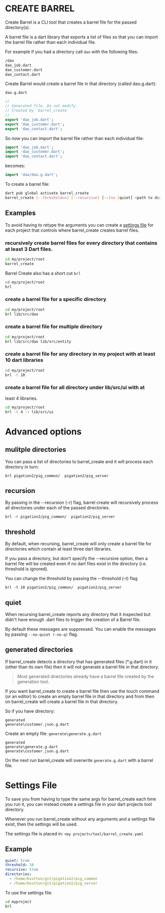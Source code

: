 # CREATE BARREL

Create Barrel is a CLI tool that creates a barrel file for the passed
 directory(s).

 A barrel file is a dart library that exports a list of files so that
 you can import the barrel file rather than each individual file.


For example if you had a directory call `dao` with the following files:

```bash
/dao
dao_job.dart
dao_customer.dart
dao_contact.dart
```

Create Barrel would create a barrel file in that directory (called dao.g.dart):

`dao.g.dart`
```dart
//
// Generated file. Do not modify.
// Created by `barrel_create`
//
export 'dao_job.dart';
export 'dao_customer.dart';
export 'dao_contact.dart';
```

So now you can import the barrel file rather than each individual file:

```dart
import 'dao_job.dart';
import 'dao_customer.dart';
import 'dao_contact.dart';
```
becomes:

```dart
import 'dao/dao.g.dart';
```
 
To create a barrel file:

```bash
dart pub global activate barrel_create
barrel_create [--threshold=n] [--recursion] [--[no-]quiet] <path to directory> [path to directory]...
```

## Examples

To avoid having to retype the arguments you can create a [settings file](#settings-file) for each
project that controls where barrel_create creates barrel files.


### recursively create barrel files for every directory that contains at least 3 Dart files.

```bash
cd my/project/root
barrel_create 
```

Barrel Create also has a short cut `brl`
```bash
cd my/project/root
brl
```


### create a barrel file for a specific directory
```bash
cd my/project/root
brl lib/src/dao
```

### create a barrel file for multiple directory
```bash
cd my/project/root
brl lib/src/dao lib/src/entity
```

### create a barrel file for any directory in my project with at least 10 dart libraries
```bash
cd my/project/root
brl -t 10 
```
### create a barrel file for all directory under lib/src/ui with at
least 4 libraries.
```bash
cd my/project/root
brl -t 4 -r lib/src/ui
```

# Advanced options

## mulitple directories

You can pass a list of directories to barrel_create and it will
process each directory in turn:

```
brl pigation2/pig_common/  pigation2/pig_server
```

## recursion

By passing in the --recursion (-r) flag, barrel create will recursively process
all directories under each of the passed directories.

```
brl -r pigation2/pig_common/  pigation2/pig_server
```

## threshold
By default, when recursing, barrel_create will only create a barrel file for directories
which contain at least three dart libraries.

If you pass a directory, but don't specify the --recursive option, then a barrel
file will be created even if no dart files exist in the directory (i.e. threshold is ignored).

You can change the threshold by passing the --threshold (-t) flag

```
brl -t 10 pigation2/pig_common/  pigation2/pig_server
```

## quiet
When recursing barrel_create reports any directory that it inspected but didn't have enough .dart files to trigger the creation of a Barrel file. 

By default these messages are suppressed. You can enable the messages by passing `--no-quiet (-no-q)` flag.


## generated directories
If barrel_create detects a directory that has generated files (*.g.dart) in it (other than its own file)
then it will not generate a barrel file in that directory.

> Most generated directories already have a barrel file created
by the generation tool.

If you want barrel_create to create a barrel file then use the touch command (or an editor) to
create an empty barrel file in that directory and from then on barrel_create
will create a barrel file in that directory.

So if you have directory:

```
generated
generate\customer.json.g.dart
```

Create an empty file:
`generate\generate.g.dart`

```
generated
generate\generate.g.dart
generate\customer.json.g.dart
```

On the next run barrel_create will overwrite `generate.g.dart` with a barrel
file.


# Settings File
To save you from having to type the same args for barrel_create each time you 
run it, you can instead create a settings file in your dart projects
tool directory.

Whenever you run barrel_create without any arguments and a settings file exist, then the settings will be used.

The settings file is placed in:
`<my project>/tool/barrel_create.yaml`

## Example

```yaml
quiet: true
threshold: 10
recursive: true
directories:
  - /home/bsutton/git/pigation2/pig_common
  - /home/bsutton/git/pigation2/pig_server
```

To use the settings file:

```bash
cd myproject
brl
```